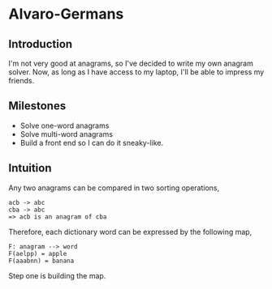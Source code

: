 # Alvaro-Germans

## Introduction

I'm not very good at anagrams, so I've decided to write my own anagram solver. Now, as long as I have access to my laptop, I'll be able to impress my friends.



## Milestones

* Solve one-word anagrams
* Solve multi-word anagrams
* Build a front end so I can do it sneaky-like.

## Intuition

Any two anagrams can be compared in two sorting operations,

```
acb -> abc
cba -> abc
=> acb is an anagram of cba
```

Therefore, each dictionary word can be expressed by the following map,

```
F: anagram --> word
F(aelpp) = apple
F(aaabnn) = banana
```

Step one is building the map.